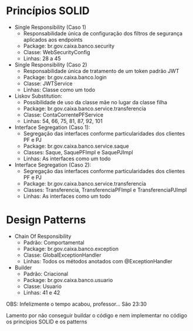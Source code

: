 # Princípios SOLID
- Single Responsibility (Caso 1)
    - Responsabilidade única de configuração dos filtros de segurança aplicados aos endpoints
    - Package: br.gov.caixa.banco.security
    - Classe: WebSecurityConfig
    - Linhas: 28 a 45
- Single Responsibility (Caso 2)
    - Responsabilidade única de tratamento de um token padrão JWT
    - Package: br.gov.caixa.banco.login
    - Classe: JWTService
    - Linhas: Classe como um todo
- Liskov Substitution:
    - Possibilidade de uso da classe mãe no lugar da classe filha
    - Package: br.gov.caixa.banco.service.transferencia
    - Classe: ContaCorrentePFService
    - Linhas: 54, 66, 75, 81, 87, 92, 101
- Interface Segregation (Caso 1):
    - Segregação das interfaces conforme particularidades dos clientes PF e PJ 
    - Package: br.gov.caixa.banco.service.saque
    - Classes: Saque, SaquePFImpl e SaquePJImpl
    - Linhas: As interfaces como um todo
- Interface Segregation (Caso 2):
    - Segregação das interfaces conforme particularidades dos clientes PF e PJ 
    - Package: br.gov.caixa.banco.service.transferencia
    - Classes: Transferencia, TransferenciaPFImpl e TransferenciaPJImpl
    - Linhas: As interfaces como um todo
    
# Design Patterns
- Chain Of Responsibility
    - Padrão: Comportamental
    - Package: br.gov.caixa.banco.exception
    - Classe: GlobalExceptionHandler
    - Linhas: Todos os métodos anotados com @ExceptionHandler
- Builder
    - Padrão: Criacional
    - Package: br.gov.caixa.banco.usuario
    - Classe: Usuario
    - Linhas: 41 e 42 
    
OBS: Infelizmente o tempo acabou, professor... São 23:30

Lamento por não conseguir buildar o código e nem implementar no código os princípios SOLID e os patterns
